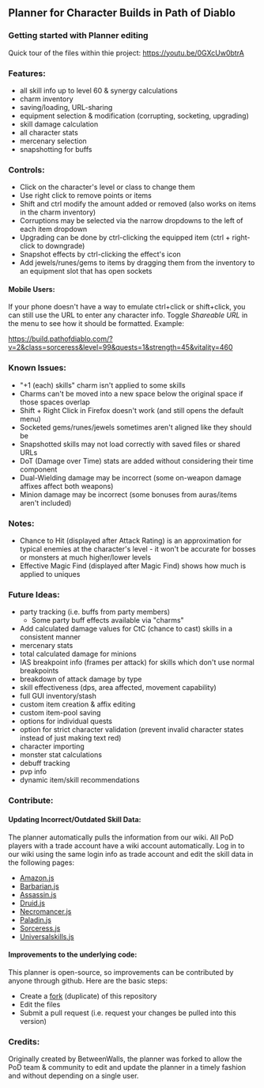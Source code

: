 ## Planner for Character Builds in Path of Diablo

### Getting started with Planner editing
Quick tour of the files within thie project: https://youtu.be/0GXcUw0btrA

### Features:
* all skill info up to level 60 & synergy calculations
* charm inventory
* saving/loading, URL-sharing
* equipment selection & modification (corrupting, socketing, upgrading)
* skill damage calculation
* all character stats
* mercenary selection
* snapshotting for buffs

### Controls:
* Click on the character's level or class to change them
* Use right click to remove points or items
* Shift and ctrl modify the amount added or removed (also works on items in the charm inventory)
* Corruptions may be selected via the narrow dropdowns to the left of each item dropdown
* Upgrading can be done by ctrl-clicking the equipped item (ctrl + right-click to downgrade)
* Snapshot effects by ctrl-clicking the effect's icon
* Add jewels/runes/gems to items by dragging them from the inventory to an equipment slot that has open sockets

#### Mobile Users:
If your phone doesn't have a way to emulate ctrl+click or shift+click, you can still use the URL to enter any character info. Toggle *Shareable URL* in the menu to see how it should be formatted. Example:

https://build.pathofdiablo.com/?v=2&class=sorceress&level=99&quests=1&strength=45&vitality=460

### Known Issues:
* "+1 (each) skills" charm isn't applied to some skills
* Charms can't be moved into a new space below the original space if those spaces overlap
* Shift + Right Click in Firefox doesn't work (and still opens the default menu)
* Socketed gems/runes/jewels sometimes aren't aligned like they should be
* Snapshotted skills may not load correctly with saved files or shared URLs
* DoT (Damage over Time) stats are added without considering their time component
* Dual-Wielding damage may be incorrect (some on-weapon damage affixes affect both weapons)
* Minion damage may be incorrect (some bonuses from auras/items aren't included)

### Notes:
* Chance to Hit (displayed after Attack Rating) is an approximation for typical enemies at the character's level - it won't be accurate for bosses or monsters at much higher/lower levels
* Effective Magic Find (displayed after Magic Find) shows how much is applied to uniques

### Future Ideas:
* party tracking (i.e. buffs from party members)
    * Some party buff effects available via "charms" 
* Add calculated damage values for CtC (chance to cast) skills in a consistent manner
* mercenary stats
* total calculated damage for minions
* IAS breakpoint info (frames per attack) for skills which don't use normal breakpoints
* breakdown of attack damage by type
* skill effectiveness (dps, area affected, movement capability)
* full GUI inventory/stash
* custom item creation & affix editing
* custom item-pool saving
* options for individual quests
* option for strict character validation (prevent invalid character states instead of just making text red)
* character importing
* monster stat calculations
* debuff tracking
* pvp info
* dynamic item/skill recommendations

### Contribute:

#### Updating Incorrect/Outdated Skill Data:

The planner automatically pulls the information from our wiki. All PoD players with a trade account have a wiki account automatically. Log in to our wiki using the same login info as trade account and edit the skill data in the following pages:

* [Amazon.js](https://pathofdiablo.com/wiki/index.php?title=Amazon.js)
* [Barbarian.js](https://pathofdiablo.com/wiki/index.php?title=Barbarian.js)
* [Assassin.js](https://pathofdiablo.com/wiki/index.php?title=Assassin.js)
* [Druid.js](https://pathofdiablo.com/wiki/index.php?title=Druid.js)
* [Necromancer.js](https://pathofdiablo.com/wiki/index.php?title=Necromancer.js)
* [Paladin.js](https://pathofdiablo.com/wiki/index.php?title=Paladin.js)
* [Sorceress.js](https://pathofdiablo.com/wiki/index.php?title=Sorceress.js)
* [Universalskills.js](https://pathofdiablo.com/wiki/index.php?title=Universalskills.js)

#### Improvements to the underlying code:
This planner is open-source, so improvements can be contributed by anyone through github. Here are the basic steps:
* Create a [fork](https://github.com/GreenDude120/path-of-diablo-planner/fork) (duplicate) of this repository
* Edit the files
* Submit a pull request (i.e. request your changes be pulled into this version)

### Credits:

Originally created by BetweenWalls, the planner was forked to allow the PoD team & community to edit and update the planner in a timely fashion and without depending on a single user.
